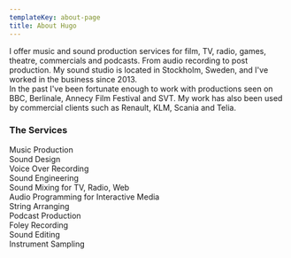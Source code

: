 ```yaml
---
templateKey: about-page
title: About Hugo
---
```

I offer music and sound production services for film, TV, radio, games, theatre, commercials and podcasts. From audio recording to post production. My sound studio is located in Stockholm, Sweden, and I've worked in the business since 2013.\
In the past I've been fortunate enough to work with productions seen on BBC, Berlinale, Annecy Film Festival and SVT. My work has also been used by commercial clients such as Renault, KLM, Scania and Telia. 

### The Services

Music Production\
Sound Design \
Voice Over Recording\
Sound Engineering\
Sound Mixing for TV, Radio, Web\
Audio Programming for Interactive Media\
String Arranging\
Podcast Production\
Foley Recording\
Sound Editing\
Instrument Sampling

